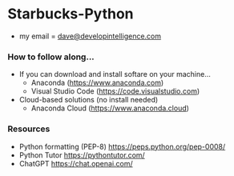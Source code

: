 # Starbucks-Python

* my email = dave@developintelligence.com

### How to follow along...
* If you can download and install softare on your machine...
  * Anaconda (https://www.anaconda.com)
  * Visual Studio Code (https://code.visualstudio.com)
* Cloud-based solutions (no install needed)
  * Anaconda Cloud (https://www.anaconda.cloud)

### Resources
* Python formatting (PEP-8) https://peps.python.org/pep-0008/
* Python Tutor https://pythontutor.com/
* ChatGPT https://chat.openai.com/
